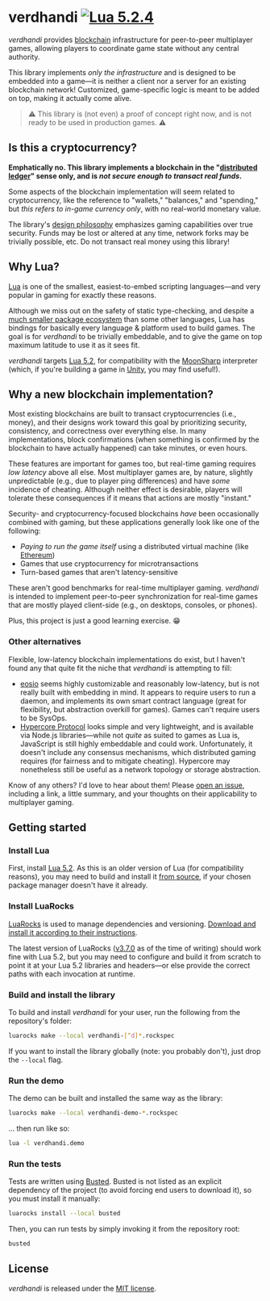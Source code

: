 # verdhandi [![Lua 5.2.4](https://img.shields.io/badge/lua-5.2.4-blue)](http://www.lua.org/manual/5.2/)

_verdhandi_ provides [blockchain](https://en.wikipedia.org/wiki/Blockchain) infrastructure for peer-to-peer multiplayer games, allowing players to coordinate game state without any central authority.

This library implements _only the infrastructure_ and is designed to be embedded into a game—it is neither a client nor a server for an existing blockchain network! Customized, game-specific logic is meant to be added on top, making it actually come alive.

> :warning: This library is (not even) a proof of concept right now, and is not ready to be used in production games. :warning:

## Is this a cryptocurrency?

**Emphatically no. This library implements a blockchain in the "[distributed ledger](https://en.wikipedia.org/wiki/Distributed_ledger)" sense only, and is _not secure enough to transact real funds_.**

Some aspects of the blockchain implementation will seem related to cryptocurrency, like the reference to "wallets," "balances," and "spending," but _this refers to in-game currency only_, with no real-world monetary value.

The library's [design philosophy](#why-a-new-blockchain-implementation) emphasizes gaming capabilities over true security. Funds may be lost or altered at any time, network forks may be trivially possible, etc. Do not transact real money using this library!

## Why Lua?

[Lua](http://www.lua.org/) is one of the smallest, easiest-to-embed scripting languages—and very popular in gaming for exactly these reasons.

Although we miss out on the safety of static type-checking, and despite a [much smaller package ecosystem](https://luarocks.org/) than some other languages, Lua has bindings for basically every language & platform used to build games. The goal is for _verdhandi_ to be trivially embeddable, and to give the game on top maximum latitude to use it as it sees fit.

_verdhandi_ targets [Lua 5.2](http://www.lua.org/manual/5.2/), for compatibility with the [MoonSharp](https://www.moonsharp.org/) interpreter (which, if you're building a game in [Unity](https://unity.com/), you may find useful!).

## Why a new blockchain implementation?

Most existing blockchains are built to transact cryptocurrencies (i.e., money), and their designs work toward this goal by prioritizing security, consistency, and correctness over everything else. In many implementations, block confirmations (when something is confirmed by the blockchain to have actually happened) can take minutes, or even hours.

These features are important for games too, but real-time gaming requires _low latency_ above all else. Most multiplayer games are, by nature, slightly unpredictable (e.g., due to player ping differences) and have _some_ incidence of cheating. Although neither effect is desirable, players will tolerate these consequences if it means that actions are mostly "instant."

Security- and cryptocurrency-focused blockchains _have_ been occasionally combined with gaming, but these applications generally look like one of the following:
* _Paying to run the game itself_ using a distributed virtual machine (like [Ethereum](https://ethereum.org/))
* Games that use cryptocurrency for microtransactions
* Turn-based games that aren't latency-sensitive

These aren't good benchmarks for real-time multiplayer gaming. _verdhandi_ is intended to implement peer-to-peer synchronization for real-time games that are mostly played client-side (e.g., on desktops, consoles, or phones).

Plus, this project is just a good learning exercise. :grin:

### Other alternatives

Flexible, low-latency blockchain implementations do exist, but I haven't found any that quite fit the niche that _verdhandi_ is attempting to fill:

* [eosio](https://eos.io/) seems highly customizable and reasonably low-latency, but is not really built with embedding in mind. It appears to require users to run a daemon, and implements its own smart contract language (great for flexibility, but abstraction overkill for games). Games can't require users to be SysOps.
* [Hypercore Protocol](https://hypercore-protocol.org/) looks simple and very lightweight, and is available via Node.js libraries—while not _quite_ as suited to games as Lua is, JavaScript is still highly embeddable and could work. Unfortunately, it doesn't include any consensus mechanisms, which distributed gaming requires (for fairness and to mitigate cheating). Hypercore may nonetheless still be useful as a network topology or storage abstraction.

Know of any others? I'd love to hear about them! Please [open an issue](https://github.com/jspahrsummers/verdhandi/issues/new), including a link, a little summary, and your thoughts on their applicability to multiplayer gaming.

## Getting started

### Install Lua

First, install [Lua 5.2](http://www.lua.org/versions.html#5.2). As this is an older version of Lua (for compatibility reasons), you may need to build and install it [from source](http://www.lua.org/ftp/lua-5.2.4.tar.gz), if your chosen package manager doesn't have it already.

### Install LuaRocks

[LuaRocks](https://luarocks.org/) is used to manage dependencies and versioning. [Download and install it according to their instructions](https://github.com/luarocks/luarocks/wiki/Download).

The latest version of LuaRocks ([v3.7.0](https://github.com/luarocks/luarocks/releases/tag/v3.7.0) as of the time of writing) should work fine with Lua 5.2, but you may need to configure and build it from scratch to point it at your Lua 5.2 libraries and headers—or else provide the correct paths with each invocation at runtime.

### Build and install the library

To build and install _verdhandi_ for your user, run the following from the repository's folder:

```sh
luarocks make --local verdhandi-[^d]*.rockspec
```

If you want to install the library globally (note: you probably don't), just drop the `--local` flag.

### Run the demo

The demo can be built and installed the same way as the library:

```sh
luarocks make --local verdhandi-demo-*.rockspec
```

… then run like so:

```sh
lua -l verdhandi.demo
```

### Run the tests

Tests are written using [Busted](http://olivinelabs.com/busted/). Busted is not listed as an explicit dependency of the project (to avoid forcing end users to download it), so you must install it manually:

```sh
luarocks install --local busted
```

Then, you can run tests by simply invoking it from the repository root:

```sh
busted
```

## License

_verdhandi_ is released under the [MIT license](LICENSE).